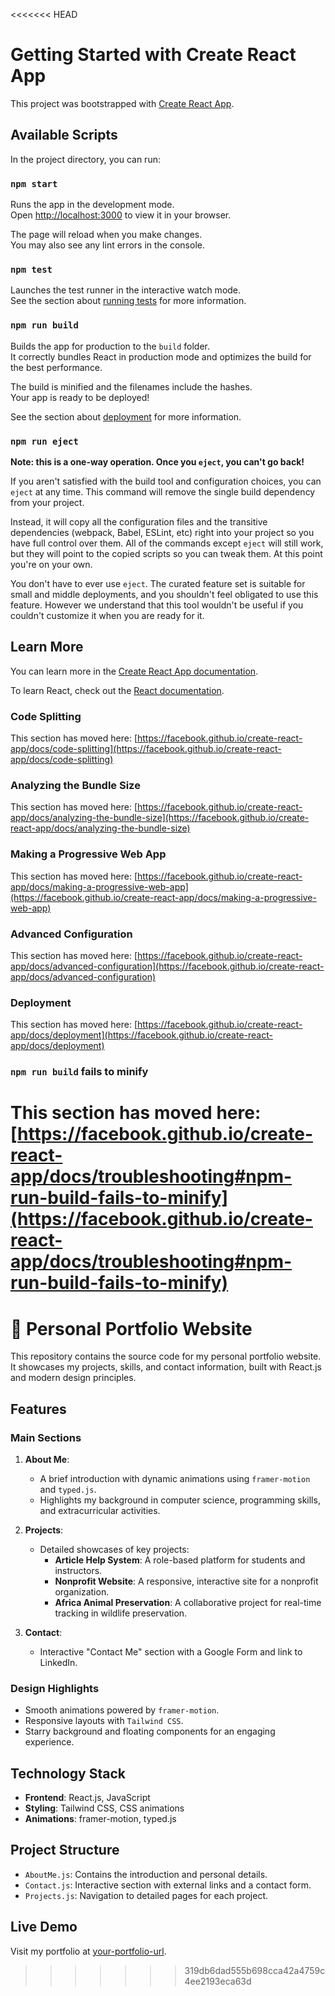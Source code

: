 <<<<<<< HEAD
# Getting Started with Create React App

This project was bootstrapped with [Create React App](https://github.com/facebook/create-react-app).

## Available Scripts

In the project directory, you can run:

### `npm start`

Runs the app in the development mode.\
Open [http://localhost:3000](http://localhost:3000) to view it in your browser.

The page will reload when you make changes.\
You may also see any lint errors in the console.

### `npm test`

Launches the test runner in the interactive watch mode.\
See the section about [running tests](https://facebook.github.io/create-react-app/docs/running-tests) for more information.

### `npm run build`

Builds the app for production to the `build` folder.\
It correctly bundles React in production mode and optimizes the build for the best performance.

The build is minified and the filenames include the hashes.\
Your app is ready to be deployed!

See the section about [deployment](https://facebook.github.io/create-react-app/docs/deployment) for more information.

### `npm run eject`

**Note: this is a one-way operation. Once you `eject`, you can't go back!**

If you aren't satisfied with the build tool and configuration choices, you can `eject` at any time. This command will remove the single build dependency from your project.

Instead, it will copy all the configuration files and the transitive dependencies (webpack, Babel, ESLint, etc) right into your project so you have full control over them. All of the commands except `eject` will still work, but they will point to the copied scripts so you can tweak them. At this point you're on your own.

You don't have to ever use `eject`. The curated feature set is suitable for small and middle deployments, and you shouldn't feel obligated to use this feature. However we understand that this tool wouldn't be useful if you couldn't customize it when you are ready for it.

## Learn More

You can learn more in the [Create React App documentation](https://facebook.github.io/create-react-app/docs/getting-started).

To learn React, check out the [React documentation](https://reactjs.org/).

### Code Splitting

This section has moved here: [https://facebook.github.io/create-react-app/docs/code-splitting](https://facebook.github.io/create-react-app/docs/code-splitting)

### Analyzing the Bundle Size

This section has moved here: [https://facebook.github.io/create-react-app/docs/analyzing-the-bundle-size](https://facebook.github.io/create-react-app/docs/analyzing-the-bundle-size)

### Making a Progressive Web App

This section has moved here: [https://facebook.github.io/create-react-app/docs/making-a-progressive-web-app](https://facebook.github.io/create-react-app/docs/making-a-progressive-web-app)

### Advanced Configuration

This section has moved here: [https://facebook.github.io/create-react-app/docs/advanced-configuration](https://facebook.github.io/create-react-app/docs/advanced-configuration)

### Deployment

This section has moved here: [https://facebook.github.io/create-react-app/docs/deployment](https://facebook.github.io/create-react-app/docs/deployment)

### `npm run build` fails to minify

This section has moved here: [https://facebook.github.io/create-react-app/docs/troubleshooting#npm-run-build-fails-to-minify](https://facebook.github.io/create-react-app/docs/troubleshooting#npm-run-build-fails-to-minify)
=======
# 🌟 Personal Portfolio Website

This repository contains the source code for my personal portfolio website. It showcases my projects, skills, and contact information, built with React.js and modern design principles.

##  Features

###  Main Sections
1. **About Me**:
   - A brief introduction with dynamic animations using `framer-motion` and `typed.js`.
   - Highlights my background in computer science, programming skills, and extracurricular activities.

2. **Projects**:
   - Detailed showcases of key projects:
     - **Article Help System**: A role-based platform for students and instructors.
     - **Nonprofit Website**: A responsive, interactive site for a nonprofit organization.
     - **Africa Animal Preservation**: A collaborative project for real-time tracking in wildlife preservation.

3. **Contact**:
   - Interactive "Contact Me" section with a Google Form and link to LinkedIn.

###  Design Highlights
- Smooth animations powered by `framer-motion`.
- Responsive layouts with `Tailwind CSS`.
- Starry background and floating components for an engaging experience.

##  Technology Stack

- **Frontend**: React.js, JavaScript
- **Styling**: Tailwind CSS, CSS animations
- **Animations**: framer-motion, typed.js

##  Project Structure

- `AboutMe.js`: Contains the introduction and personal details.
- `Contact.js`: Interactive section with external links and a contact form.
- `Projects.js`: Navigation to detailed pages for each project.

##  Live Demo

Visit my portfolio at [your-portfolio-url](#).
>>>>>>> 319db6dad555b698cca42a4759c4ee2193eca63d
